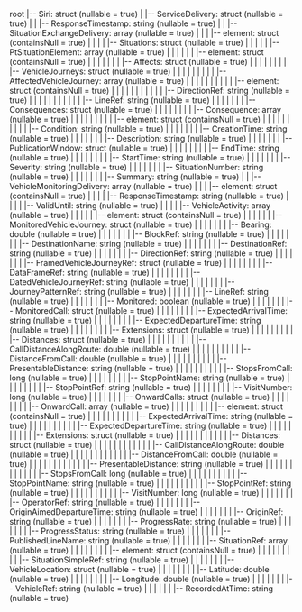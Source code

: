 root
 |-- Siri: struct (nullable = true)
 |    |-- ServiceDelivery: struct (nullable = true)
 |    |    |-- ResponseTimestamp: string (nullable = true)
 |    |    |-- SituationExchangeDelivery: array (nullable = true)
 |    |    |    |-- element: struct (containsNull = true)
 |    |    |    |    |-- Situations: struct (nullable = true)
 |    |    |    |    |    |-- PtSituationElement: array (nullable = true)
 |    |    |    |    |    |    |-- element: struct (containsNull = true)
 |    |    |    |    |    |    |    |-- Affects: struct (nullable = true)
 |    |    |    |    |    |    |    |    |-- VehicleJourneys: struct (nullable = true)
 |    |    |    |    |    |    |    |    |    |-- AffectedVehicleJourney: array (nullable = true)
 |    |    |    |    |    |    |    |    |    |    |-- element: struct (containsNull = true)
 |    |    |    |    |    |    |    |    |    |    |    |-- DirectionRef: string (nullable = true)
 |    |    |    |    |    |    |    |    |    |    |    |-- LineRef: string (nullable = true)
 |    |    |    |    |    |    |    |-- Consequences: struct (nullable = true)
 |    |    |    |    |    |    |    |    |-- Consequence: array (nullable = true)
 |    |    |    |    |    |    |    |    |    |-- element: struct (containsNull = true)
 |    |    |    |    |    |    |    |    |    |    |-- Condition: string (nullable = true)
 |    |    |    |    |    |    |    |-- CreationTime: string (nullable = true)
 |    |    |    |    |    |    |    |-- Description: string (nullable = true)
 |    |    |    |    |    |    |    |-- PublicationWindow: struct (nullable = true)
 |    |    |    |    |    |    |    |    |-- EndTime: string (nullable = true)
 |    |    |    |    |    |    |    |    |-- StartTime: string (nullable = true)
 |    |    |    |    |    |    |    |-- Severity: string (nullable = true)
 |    |    |    |    |    |    |    |-- SituationNumber: string (nullable = true)
 |    |    |    |    |    |    |    |-- Summary: string (nullable = true)
 |    |    |-- VehicleMonitoringDelivery: array (nullable = true)
 |    |    |    |-- element: struct (containsNull = true)
 |    |    |    |    |-- ResponseTimestamp: string (nullable = true)
 |    |    |    |    |-- ValidUntil: string (nullable = true)
 |    |    |    |    |-- VehicleActivity: array (nullable = true)
 |    |    |    |    |    |-- element: struct (containsNull = true)
 |    |    |    |    |    |    |-- MonitoredVehicleJourney: struct (nullable = true)
 |    |    |    |    |    |    |    |-- Bearing: double (nullable = true)
 |    |    |    |    |    |    |    |-- BlockRef: string (nullable = true)
 |    |    |    |    |    |    |    |-- DestinationName: string (nullable = true)
 |    |    |    |    |    |    |    |-- DestinationRef: string (nullable = true)
 |    |    |    |    |    |    |    |-- DirectionRef: string (nullable = true)
 |    |    |    |    |    |    |    |-- FramedVehicleJourneyRef: struct (nullable = true)
 |    |    |    |    |    |    |    |    |-- DataFrameRef: string (nullable = true)
 |    |    |    |    |    |    |    |    |-- DatedVehicleJourneyRef: string (nullable = true)
 |    |    |    |    |    |    |    |-- JourneyPatternRef: string (nullable = true)
 |    |    |    |    |    |    |    |-- LineRef: string (nullable = true)
 |    |    |    |    |    |    |    |-- Monitored: boolean (nullable = true)
 |    |    |    |    |    |    |    |-- MonitoredCall: struct (nullable = true)
 |    |    |    |    |    |    |    |    |-- ExpectedArrivalTime: string (nullable = true)
 |    |    |    |    |    |    |    |    |-- ExpectedDepartureTime: string (nullable = true)
 |    |    |    |    |    |    |    |    |-- Extensions: struct (nullable = true)
 |    |    |    |    |    |    |    |    |    |-- Distances: struct (nullable = true)
 |    |    |    |    |    |    |    |    |    |    |-- CallDistanceAlongRoute: double (nullable = true)
 |    |    |    |    |    |    |    |    |    |    |-- DistanceFromCall: double (nullable = true)
 |    |    |    |    |    |    |    |    |    |    |-- PresentableDistance: string (nullable = true)
 |    |    |    |    |    |    |    |    |    |    |-- StopsFromCall: long (nullable = true)
 |    |    |    |    |    |    |    |    |-- StopPointName: string (nullable = true)
 |    |    |    |    |    |    |    |    |-- StopPointRef: string (nullable = true)
 |    |    |    |    |    |    |    |    |-- VisitNumber: long (nullable = true)
 |    |    |    |    |    |    |    |-- OnwardCalls: struct (nullable = true)
 |    |    |    |    |    |    |    |    |-- OnwardCall: array (nullable = true)
 |    |    |    |    |    |    |    |    |    |-- element: struct (containsNull = true)
 |    |    |    |    |    |    |    |    |    |    |-- ExpectedArrivalTime: string (nullable = true)
 |    |    |    |    |    |    |    |    |    |    |-- ExpectedDepartureTime: string (nullable = true)
 |    |    |    |    |    |    |    |    |    |    |-- Extensions: struct (nullable = true)
 |    |    |    |    |    |    |    |    |    |    |    |-- Distances: struct (nullable = true)
 |    |    |    |    |    |    |    |    |    |    |    |    |-- CallDistanceAlongRoute: double (nullable = true)
 |    |    |    |    |    |    |    |    |    |    |    |    |-- DistanceFromCall: double (nullable = true)
 |    |    |    |    |    |    |    |    |    |    |    |    |-- PresentableDistance: string (nullable = true)
 |    |    |    |    |    |    |    |    |    |    |    |    |-- StopsFromCall: long (nullable = true)
 |    |    |    |    |    |    |    |    |    |    |-- StopPointName: string (nullable = true)
 |    |    |    |    |    |    |    |    |    |    |-- StopPointRef: string (nullable = true)
 |    |    |    |    |    |    |    |    |    |    |-- VisitNumber: long (nullable = true)
 |    |    |    |    |    |    |    |-- OperatorRef: string (nullable = true)
 |    |    |    |    |    |    |    |-- OriginAimedDepartureTime: string (nullable = true)
 |    |    |    |    |    |    |    |-- OriginRef: string (nullable = true)
 |    |    |    |    |    |    |    |-- ProgressRate: string (nullable = true)
 |    |    |    |    |    |    |    |-- ProgressStatus: string (nullable = true)
 |    |    |    |    |    |    |    |-- PublishedLineName: string (nullable = true)
 |    |    |    |    |    |    |    |-- SituationRef: array (nullable = true)
 |    |    |    |    |    |    |    |    |-- element: struct (containsNull = true)
 |    |    |    |    |    |    |    |    |    |-- SituationSimpleRef: string (nullable = true)
 |    |    |    |    |    |    |    |-- VehicleLocation: struct (nullable = true)
 |    |    |    |    |    |    |    |    |-- Latitude: double (nullable = true)
 |    |    |    |    |    |    |    |    |-- Longitude: double (nullable = true)
 |    |    |    |    |    |    |    |-- VehicleRef: string (nullable = true)
 |    |    |    |    |    |    |-- RecordedAtTime: string (nullable = true)